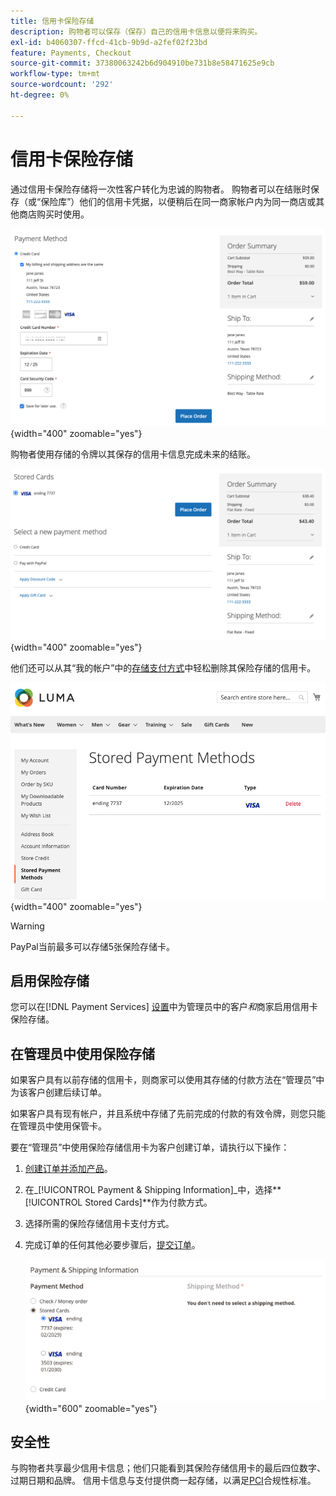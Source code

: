 ```yaml
---
title: 信用卡保险存储
description: 购物者可以保存（保存）自己的信用卡信息以便将来购买。
exl-id: b4060307-ffcd-41cb-9b9d-a2fef02f23bd
feature: Payments, Checkout
source-git-commit: 37380063242b6d904910be731b8e58471625e9cb
workflow-type: tm+mt
source-wordcount: '292'
ht-degree: 0%

---
```


# 信用卡保险存储

通过信用卡保险存储将一次性客户转化为忠诚的购物者。 购物者可以在结账时保存（或“保险库”）他们的信用卡凭据，以便稍后在同一商家帐户内为同一商店或其他商店购买时使用。

![保存信用卡以供将来使用](assets/save-card-for-later.png){width="400" zoomable="yes"}

购物者使用存储的令牌以其保存的信用卡信息完成未来的结账。

![将存储的凭据用于将来购买](assets/use-stored-card.png){width="400" zoomable="yes"}

他们还可以从其“我的帐户”中的[存储支付方式](https://experienceleague.adobe.com/en/docs/commerce-admin/stores-sales/payments/stored-payment-methods)中轻松删除其保险存储的信用卡。

![我的帐户中存储的付款方式](assets/stored-payment-methods.png){width="400" zoomable="yes"}

>[!WARNING]
>
>PayPal当前最多可以存储5张保险存储卡。

## 启用保险存储

您可以在[!DNL Payment Services] [设置](settings.md#card-vaulting)中为管理员中的客户&#x200B;_和_&#x200B;商家启用信用卡保险存储。

## 在管理员中使用保险存储

如果客户具有以前存储的信用卡，则商家可以使用其存储的付款方法在“管理员”中为该客户创建后续订单。

如果客户具有现有帐户，并且系统中存储了先前完成的付款的有效令牌，则您只能在管理员中使用保管卡。

要在“管理员”中使用保险存储信用卡为客户创建订单，请执行以下操作：

1. [创建订单并添加产品](https://experienceleague.adobe.com/docs/commerce-admin/stores-sales/point-of-purchase/assist/customer-account-create-order.html)。
1. 在&#x200B;_[!UICONTROL Payment & Shipping Information]_中，选择&#x200B;**[!UICONTROL Stored Cards]**作为付款方式。
1. 选择所需的保险存储信用卡支付方式。
1. 完成订单的任何其他必要步骤后，[提交订单](https://experienceleague.adobe.com/docs/commerce-admin/stores-sales/point-of-purchase/assist/customer-account-create-order.html?lang=en#step-3%3A-submit-the-order)。

   ![在Admin中为客户使用保险存储信用卡](assets/admin-vaultedcard.png){width="600" zoomable="yes"}

## 安全性

与购物者共享最少信用卡信息；他们只能看到其保险存储信用卡的最后四位数字、过期日期和品牌。 信用卡信息与支付提供商一起存储，以满足[PCI](security.md#PCI-compliance)合规性标准。
